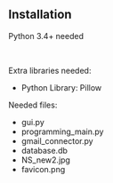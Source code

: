 <h2>Installation</h2>
<p>Python 3.4+ needed</p>
<br>
<p>Extra libraries needed:</p>
<ul>
    <li>Python Library: Pillow</li>
</ul>
<p>Needed files:</p>
<ul>
    <li>gui.py</li>
    <li>programming_main.py</li>
    <li>gmail_connector.py</li>
    <li>database.db</li>
    <li>NS_new2.jpg</li>
    <li>favicon.png</li>
</ul>
